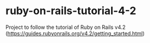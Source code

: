 # ruby-on-rails-tutorial-4-2
Project to follow the tutorial of Ruby on Rails v4.2 (https://guides.rubyonrails.org/v4.2/getting_started.html)
